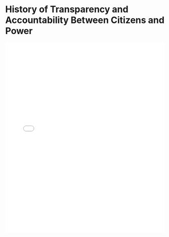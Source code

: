# History of Transparency and Accountability Between Citizens and Power

<embed src="History of Transparency and Accountability Between Citizens and Power.pdf" type="application/pdf" width="100%" height="600px">
